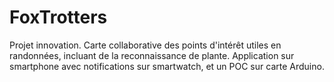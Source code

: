 # FoxTrotters
Projet innovation. Carte collaborative des points d'intérêt utiles en randonnées, incluant de la reconnaissance de plante. Application sur smartphone avec notifications sur smartwatch, et un POC sur carte Arduino.
